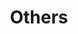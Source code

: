 ---
layout: page
title: Others
nav: true
nav_order: 3
dropdown: true
children: 
    - title: Miscellaneous
      permalink: /miscellaneous/
    # - title: divider
    # - title: Albums
    #   permalink: /Albums/
---